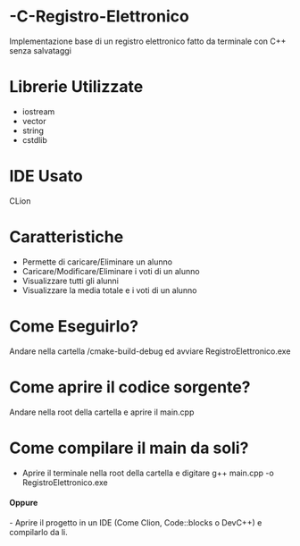 # -C-Registro-Elettronico

Implementazione base di un registro elettronico fatto da terminale con C++
senza salvataggi

# Librerie Utilizzate
- iostream
- vector
- string
- cstdlib

# IDE Usato
CLion

# Caratteristiche
- Permette di caricare/Eliminare un alunno
- Caricare/Modificare/Eliminare i voti di un alunno
- Visualizzare tutti gli alunni
- Visualizzare la media totale e i voti di un alunno

# Come Eseguirlo?

Andare nella cartella /cmake-build-debug ed avviare RegistroElettronico.exe

# Come aprire il codice sorgente?

Andare nella root della cartella e aprire il main.cpp

# Come compilare il main da soli?

- Aprire il terminale nella root della cartella e digitare g++ main.cpp -o RegistroElettronico.exe
<h4> Oppure </h4>
- Aprire il progetto in un IDE (Come Clion, Code::blocks o DevC++) e compilarlo da li.
